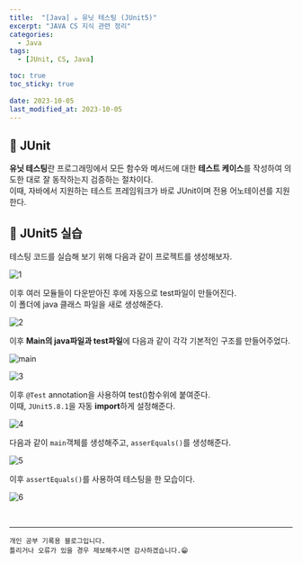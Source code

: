 ```yaml
---
title:  "[Java] ☕ 유닛 테스팅 (JUnit5)"
excerpt: "JAVA CS 지식 관련 정리"
categories:
  - Java
tags:
  - [JUnit, CS, Java]

toc: true
toc_sticky: true
 
date: 2023-10-05
last_modified_at: 2023-10-05
---
```


## 📖 JUnit

**유닛 테스팅**란 프로그래밍에서 모든 함수와 메서드에 대한 **테스트 케이스**를 작성하여 의도한 대로 잘 동작하는지 검증하는 절차이다.  
이때, 자바에서 지원하는 테스트 프레임워크가 바로 JUnit이며 전용 어노테이션를 지원한다.  


## 📖 JUnit5 실습  

테스팅 코드를 실습해 보기 위해 다음과 같이 프로젝트를 생성해보자.  

![1](https://github.com/yyechan0602/yyechan0602.github.io/assets/37824506/fbcfe5ac-9e0d-4b57-a1e0-50d333c8010d)

이후 여러 모듈들이 다운받아진 후에 자동으로 test파일이 만들어진다.  
이 폴더에 java 클래스 파일을 새로 생성해준다.  

![2](https://github.com/yyechan0602/yyechan0602.github.io/assets/37824506/d6f3e5e5-aea4-467b-ae80-62fd7d2a6072)

이후 **Main의 java파일과 test파일**에 다음과 같이 각각 기본적인 구조를 만들어주었다.  

![main](https://github.com/yyechan0602/yyechan0602.github.io/assets/37824506/2cf94714-f7e9-46ea-8ff4-d1d0d10794c6)

![3](https://github.com/yyechan0602/yyechan0602.github.io/assets/37824506/af62bde1-2a26-4068-91c5-0a1ebf0f7c40)

이후 `@Test` annotation을 사용하여 test()함수위에 붙여준다.  
이때, `JUnit5.8.1`을 자동 **import**하게 설정해준다.  

![4](https://github.com/yyechan0602/yyechan0602.github.io/assets/37824506/8c8cb1af-2b11-4ad4-8bae-6bc2f0da20c1)

다음과 같이 `main`객체를 생성해주고, `asserEquals()`를 생성해준다. 

![5](https://github.com/yyechan0602/yyechan0602.github.io/assets/37824506/d1dfac74-ad77-4644-80b8-890e49d4937d)

이후 `assertEquals()`를 사용하여 테스팅을 한 모습이다.  

![6](https://github.com/yyechan0602/yyechan0602.github.io/assets/37824506/809bf0ca-e356-4547-b1b2-0e634cda9a7a)

<br>

***
    개인 공부 기록용 블로그입니다.
    틀리거나 오류가 있을 경우 제보해주시면 감사하겠습니다.😁